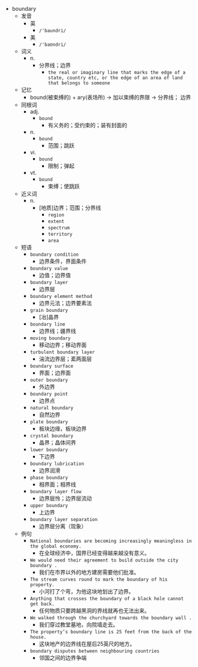 - boundary
  - 发音
    - 英
      - `/'baundri/`
    - 美
      - `/'baʊndri/`
  - 词义
    - n.
      - 分界线；边界
        - `the real or imaginary line that marks the edge of a state, country etc, or the edge of an area of land that belongs to someone`
  - 记忆
    - bound(被束缚的) + ary(表场所) → 加以束缚的界限 → 分界线； 边界
  - 同根词
    - adj.
      - `bound`
        - 有义务的；受约束的；装有封面的
    - n.
      - `bound`
        - 范围；跳跃
    - vi.
      - `bound`
        - 限制；弹起
    - vt.
      - `bound`
        - 束缚；使跳跃
  - 近义词
    - n.
      - [地质]边界；范围；分界线
        - `region`
        - `extent`
        - `spectrum`
        - `territory`
        - `area`
  - 短语
    - `boundary condition`
      - 边界条件，界面条件 
    - `boundary value`
      - 边值；边界值 
    - `boundary layer`
      - 边界层 
    - `boundary element method`
      - 边界元法；边界要素法 
    - `grain boundary`
      - [冶]晶界 
    - `boundary line`
      - 边界线；疆界线 
    - `moving boundary`
      - 移动边界；移动界面 
    - `turbulent boundary layer`
      - 湍流边界层；紊两面层 
    - `boundary surface`
      - 界面；边界面 
    - `outer boundary`
      - 外边界 
    - `boundary point`
      - 边界点 
    - `natural boundary`
      - 自然边界 
    - `plate boundary`
      - 板块边缘，板块边界 
    - `crystal boundary`
      - 晶界；晶体间界 
    - `lower boundary`
      - 下边界 
    - `boundary lubrication`
      - 边界润滑 
    - `phase boundary`
      - 相界面；相界线 
    - `boundary layer flow`
      - 边界层怜；边界层流动 
    - `upper boundary`
      - 上边界 
    - `boundary layer separation`
      - 边界层分离（现象） 
  - 例句
    - `National boundaries are becoming increasingly meaningless in the global economy.`
      - 在全球经济中，国界已经变得越来越没有意义。
    - `We would need their agreement to build outside the city boundary .`
      - 我们在市界以外的地方建房需要他们批准。
    - `The stream curves round to mark the boundary of his property.`
      - 小河打了个弯，为他这块地划出了边界。
    - `Anything that crosses the boundary of a black hole cannot get back.`
      - 任何物质只要跨越黑洞的界线就再也无法出来。
    - `We walked through the churchyard towards the boundary wall .`
      - 我们穿过教堂墓地，向院墙走去。
    - `The property’s boundary line is 25 feet from the back of the house.`
      - 这块地产的边界线在屋后25英尺的地方。
    - `boundary disputes between neighbouring countries`
      - 邻国之间的边界争端

